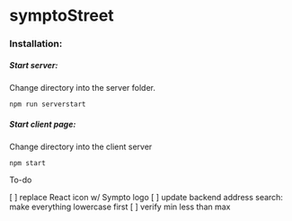 # symptoStreet

### Installation: 

##### Start server: 
Change directory into the server folder.
```
npm run serverstart
```

##### Start client page:
Change directory into the client server
```
npm start
```


To-do

[ ] replace React icon w/ Sympto logo
[ ] update backend address search: make everything lowercase first
[ ] verify min less than max
